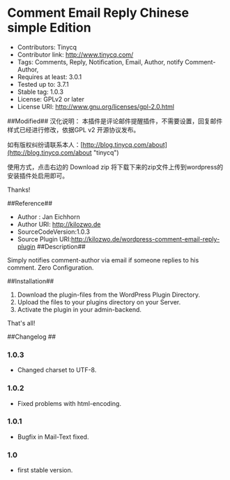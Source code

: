 # Comment Email Reply Chinese simple Edition #
- Contributors: Tinycq
- Contributor link: http://www.tinycq.com/
- Tags: Comments, Reply, Notification, Email, Author, notify Comment-Author,
- Requires at least: 3.0.1
- Tested up to: 3.7.1
- Stable tag: 1.0.3
- License: GPLv2 or later
- License URI: http://www.gnu.org/licenses/gpl-2.0.html


##Modified##
汉化说明：
本插件是评论邮件提醒插件，不需要设置，回复邮件样式已经进行修改，依据GPL v2 开源协议发布。

如有版权纠纷请联系本人：[http://blog.tinycq.com/about](http://blog.tinycq.com/about "tinycq") 

使用方式，点击右边的 Download zip 将下载下来的zip文件上传到wordpress的安装插件处启用即可。

Thanks!

##Reference##
- Author : Jan Eichhorn 
- Author URI: http://kilozwo.de 
- SourceCodeVersion:1.0.3
- Source Plugin URI:http://kilozwo.de/wordpress-comment-email-reply-plugin
##Description##

Simply notifies comment-author via email if someone replies to his comment. Zero Configuration.       


##Installation##

1. Download the plugin-files from the WordPress Plugin Directory.
2. Upload the files to your plugins directory on your Server.
3. Activate the plugin in your admin-backend.

That's all!

##Changelog ##

### 1.0.3 ###
* Changed charset to UTF-8.

### 1.0.2 ###
* Fixed problems with html-encoding.

### 1.0.1 ###
* Bugfix in Mail-Text fixed.

### 1.0 ###
* first stable version.

